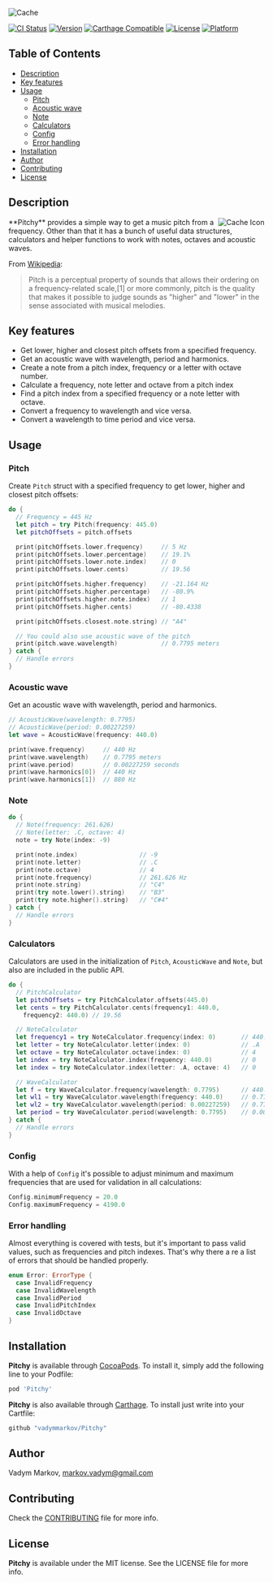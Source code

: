![Cache](https://github.com/vadymmarkov/Pitchy/blob/master/Resources/PitchyPresentation.png)

[![CI Status](http://img.shields.io/travis/vadymmarkov/Pitchy.svg?style=flat)](https://travis-ci.org/vadymmarkov/Pitchy)
[![Version](https://img.shields.io/cocoapods/v/Pitchy.svg?style=flat)](http://cocoadocs.org/docsets/Pitchy)
[![Carthage Compatible](https://img.shields.io/badge/Carthage-compatible-4BC51D.svg?style=flat)](https://github.com/Carthage/Carthage)
[![License](https://img.shields.io/cocoapods/l/Pitchy.svg?style=flat)](http://cocoadocs.org/docsets/Pitchy)
[![Platform](https://img.shields.io/cocoapods/p/Pitchy.svg?style=flat)](http://cocoadocs.org/docsets/Pitchy)

## Table of Contents

* [Description](#description)
* [Key features](#key-features)
* [Usage](#usage)
  * [Pitch](#pitch)
  * [Acoustic wave](#acoustic-wave)
  * [Note](#note)
  * [Calculators](#calculators)
  * [Config](#config)
  * [Error handling](#error-handling)
* [Installation](#installation)
* [Author](#author)
* [Contributing](#contributing)
* [License](#license)

## Description

<img src="https://github.com/vadymmarkov/Pitchy/blob/master/Resources/PitchyIcon.png" alt="Cache Icon" align="right" />
**Pitchy** provides a simple way to get a music pitch from a frequency. Other
than that it has a bunch of useful data structures, calculators and helper
functions to work with notes, octaves and acoustic waves.

From [Wikipedia](https://en.wikipedia.org/wiki/Pitch_(music)):
> Pitch is a perceptual property of sounds that allows their ordering on a
> frequency-related scale,[1] or more commonly, pitch is the quality that makes
> it possible to judge sounds as "higher" and "lower" in the sense associated
> with musical melodies.

## Key features
- Get lower, higher and closest pitch offsets from a specified frequency.
- Get an acoustic wave with wavelength, period and harmonics.
- Create a note from a pitch index, frequency or a letter with octave number.
- Calculate a frequency, note letter and octave from a pitch index
- Find a pitch index from a specified frequency or a note letter with octave.
- Convert a frequency to wavelength and vice versa.
- Convert a wavelength to time period and vice versa.

## Usage

### Pitch
Create `Pitch` struct with a specified frequency to get lower, higher and
closest pitch offsets:

```swift
do {
  // Frequency = 445 Hz
  let pitch = try Pitch(frequency: 445.0)
  let pitchOffsets = pitch.offsets

  print(pitchOffsets.lower.frequency)     // 5 Hz
  print(pitchOffsets.lower.percentage)    // 19.1%
  print(pitchOffsets.lower.note.index)    // 0
  print(pitchOffsets.lower.cents)         // 19.56

  print(pitchOffsets.higher.frequency)    // -21.164 Hz
  print(pitchOffsets.higher.percentage)   // -80.9%
  print(pitchOffsets.higher.note.index)   // 1
  print(pitchOffsets.higher.cents)        // -80.4338

  print(pitchOffsets.closest.note.string) // "A4"

  // You could also use acoustic wave of the pitch
  print(pitch.wave.wavelength)            // 0.7795 meters
} catch {
  // Handle errors
}
```

### Acoustic wave
Get an acoustic wave with wavelength, period and harmonics.

```swift
// AcousticWave(wavelength: 0.7795)
// AcousticWave(period: 0.00227259)
let wave = AcousticWave(frequency: 440.0)

print(wave.frequency)     // 440 Hz
print(wave.wavelength)    // 0.7795 meters
print(wave.period)        // 0.00227259 seconds
print(wave.harmonics[0])  // 440 Hz
print(wave.harmonics[1])  // 880 Hz
```

### Note

```swift
do {
  // Note(frequency: 261.626)
  // Note(letter: .C, octave: 4)
  note = try Note(index: -9)

  print(note.index)                 // -9
  print(note.letter)                // .C
  print(note.octave)                // 4
  print(note.frequency)             // 261.626 Hz
  print(note.string)                // "C4"
  print(try note.lower().string)    // "B3"
  print(try note.higher().string)   // "C#4"
} catch {
  // Handle errors
}
```

### Calculators

Calculators are used in the initialization of `Pitch`, `AcousticWave`
and `Note`, but also are included in the public API.

```swift
do {
  // PitchCalculator
  let pitchOffsets = try PitchCalculator.offsets(445.0)
  let cents = try PitchCalculator.cents(frequency1: 440.0,
    frequency2: 440.0) // 19.56

  // NoteCalculator
  let frequency1 = try NoteCalculator.frequency(index: 0)       // 440.0 Hz
  let letter = try NoteCalculator.letter(index: 0)              // .A
  let octave = try NoteCalculator.octave(index: 0)              // 4
  let index = try NoteCalculator.index(frequency: 440.0)        // 0
  let index = try NoteCalculator.index(letter: .A, octave: 4)   // 0

  // WaveCalculator
  let f = try WaveCalculator.frequency(wavelength: 0.7795)      // 440.0 Hz
  let wl1 = try WaveCalculator.wavelength(frequency: 440.0)     // 0.7795
  let wl2 = try WaveCalculator.wavelength(period: 0.00227259)   // 0.7795
  let period = try WaveCalculator.period(wavelength: 0.7795)    // 0.00227259
} catch {
  // Handle errors
}
```

### Config

With a help of `Config` it's possible to adjust minimum and maximum frequencies
that are used for validation in all calculations:

```swift
Config.minimumFrequency = 20.0
Config.maximumFrequency = 4190.0
```

### Error handling

Almost everything is covered with tests, but it's important to pass valid
values, such as frequencies and pitch indexes. That's why there a re a list of
errors that should be handled properly.

```swift
enum Error: ErrorType {
  case InvalidFrequency
  case InvalidWavelength
  case InvalidPeriod
  case InvalidPitchIndex
  case InvalidOctave
}
```

## Installation

**Pitchy** is available through [CocoaPods](http://cocoapods.org). To install
it, simply add the following line to your Podfile:

```ruby
pod 'Pitchy'
```

**Pitchy** is also available through [Carthage](https://github.com/Carthage/Carthage).
To install just write into your Cartfile:

```ruby
github "vadymmarkov/Pitchy"
```

## Author

Vadym Markov, markov.vadym@gmail.com

## Contributing

Check the [CONTRIBUTING](https://github.com/hyperoslo/Cache/blob/master/CONTRIBUTING.md)
file for more info.

## License

**Pitchy** is available under the MIT license. See the LICENSE file for more info.
